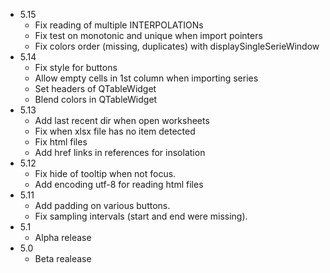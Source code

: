  * 5.15
   * Fix reading of multiple INTERPOLATIONs
   * Fix test on monotonic and unique when import pointers
   * Fix colors order (missing, duplicates) with displaySingleSerieWindow
 * 5.14
   * Fix style for buttons
   * Allow empty cells in 1st column when importing series
   * Set headers of QTableWidget
   * Blend colors in QTableWidget
 * 5.13
   * Add last recent dir when open worksheets
   * Fix when xlsx file has no item detected
   * Fix html files
   * Add href links in references for insolation
 * 5.12
   * Fix hide of tooltip when not focus.
   * Add encoding utf-8 for reading html files
 * 5.11
   * Add padding on various buttons.
   * Fix sampling intervals (start and end were missing).
 * 5.1
   * Alpha release 
 * 5.0
   * Beta realease 
